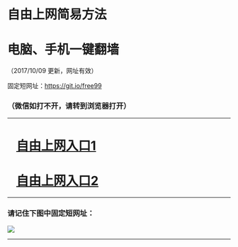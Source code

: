 ﻿# 自由上网简易方法

# 电脑、手机一键翻墙

（2017/10/09 更新，网址有效）

固定短网址：https://git.io/free99

### （微信如打不开，请转到浏览器打开）


***





# &nbsp;&nbsp; <a href="http://ft111219611.fwq-tz-1001.info/fwqtz01.html?t=100900126291 " target="_blank">自由上网入口1</a>
# &nbsp;&nbsp; <a href="http://ft3170011443.fwq-tz-1002.info/fwqtz02.html?t=10090019103 " target="_blank">自由上网入口2</a>
***

### 请记住下图中固定短网址：

<img src="https://s3-us-west-2.amazonaws.com/fwq-1001/yjfq-20170905okok.png" /> 


***


